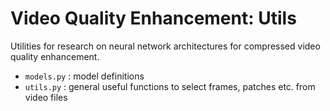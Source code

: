 # Video Quality Enhancement: Utils
Utilities for research on neural network architectures for compressed video quality enhancement.

- `models.py` : model definitions
- `utils.py` : general useful functions to select frames, patches etc. from video files